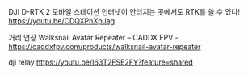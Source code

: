 
DJI D-RTK 2 모바일 스테이션 인터넷이 안터지는 곳에서도 RTK를 쓸 수 있다!
https://youtu.be/CDQXPhXpJag


거리 연장
Walksnail Avatar Repeater – CADDX FPV - 
https://caddxfpv.com/products/walksnail-avatar-repeater

dji relay
https://youtu.be/I63T2FSE2FY?feature=shared
